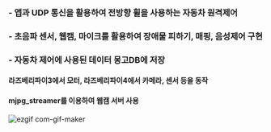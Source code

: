 ### - 앱과 UDP 통신을 활용하여 전방향 휠을 사용하는 자동차 원격제어
### - 초음파 센서, 웹캠, 마이크를 활용하여 장애물 피하기, 매핑, 음성제어 구현
### - 자동차 제어에 사용된 데이터 몽고DB에 저장


#### 라즈베리파이3에서 모터, 라즈베리파이4에서 카메라, 센서 등을 동작

#### mjpg_streamer를 이용하여 웹캠 서버 사용

![ezgif com-gif-maker](https://user-images.githubusercontent.com/73815944/106847987-5b503000-66f3-11eb-9b6d-f0cbf6851796.gif)
